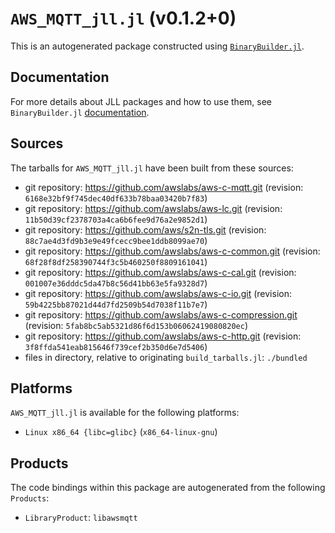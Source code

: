 # `AWS_MQTT_jll.jl` (v0.1.2+0)

This is an autogenerated package constructed using [`BinaryBuilder.jl`](https://github.com/JuliaPackaging/BinaryBuilder.jl).

## Documentation

For more details about JLL packages and how to use them, see `BinaryBuilder.jl` [documentation](https://docs.binarybuilder.org/stable/jll/).

## Sources

The tarballs for `AWS_MQTT_jll.jl` have been built from these sources:

* git repository: https://github.com/awslabs/aws-c-mqtt.git (revision: `6168e32bf9f745dec40df633b78baa03420b7f83`)
* git repository: https://github.com/awslabs/aws-lc.git (revision: `11b50d39cf2378703a4ca6b6fee9d76a2e9852d1`)
* git repository: https://github.com/aws/s2n-tls.git (revision: `88c7ae4d3fd9b3e9e49fcecc9bee1ddb8099ae70`)
* git repository: https://github.com/awslabs/aws-c-common.git (revision: `68f28f8df258390744f3c5b460250f8809161041`)
* git repository: https://github.com/awslabs/aws-c-cal.git (revision: `001007e36dddc5da47b8c56d41bb63e5fa9328d7`)
* git repository: https://github.com/awslabs/aws-c-io.git (revision: `59b4225bb87021d44d7fd2509b54d7038f11b7e7`)
* git repository: https://github.com/awslabs/aws-c-compression.git (revision: `5fab8bc5ab5321d86f6d153b06062419080820ec`)
* git repository: https://github.com/awslabs/aws-c-http.git (revision: `3f8ffda541eab815646f739cef2b350d6e7d5406`)
* files in directory, relative to originating `build_tarballs.jl`: `./bundled`

## Platforms

`AWS_MQTT_jll.jl` is available for the following platforms:

* `Linux x86_64 {libc=glibc}` (`x86_64-linux-gnu`)

## Products

The code bindings within this package are autogenerated from the following `Products`:

* `LibraryProduct`: `libawsmqtt`
